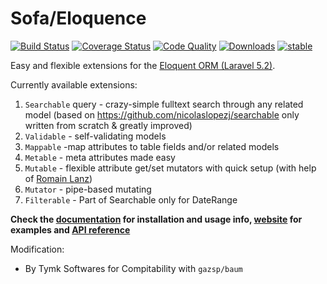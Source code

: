 # Sofa/Eloquence

[![Build Status](https://travis-ci.org/jarektkaczyk/eloquence.svg)](https://travis-ci.org/jarektkaczyk/eloquence) [![Coverage Status](https://coveralls.io/repos/jarektkaczyk/eloquence/badge.svg)](https://coveralls.io/r/jarektkaczyk/eloquence) [![Code Quality](https://scrutinizer-ci.com/g/jarektkaczyk/eloquence/badges/quality-score.png)](https://scrutinizer-ci.com/g/jarektkaczyk/eloquence) [![Downloads](https://poser.pugx.org/sofa/eloquence/downloads)](https://packagist.org/packages/sofa/eloquence) [![stable](https://poser.pugx.org/sofa/eloquence/v/stable.svg)](https://packagist.org/packages/sofa/eloquence)

Easy and flexible extensions for the [Eloquent ORM (Laravel 5.2)](https://laravel.com/docs/5.2/eloquent).


Currently available extensions: 

1. `Searchable` query - crazy-simple fulltext search through any related model (based on https://github.com/nicolaslopezj/searchable only written from scratch & greatly improved)
1. `Validable` - self-validating models
2. `Mappable` -map attributes to table fields and/or related models
3. `Metable` - meta attributes made easy
4. `Mutable` - flexible attribute get/set mutators with quick setup (with help of [Romain Lanz](https://github.com/RomainLanz))
5. `Mutator` - pipe-based mutating
6. `Filterable` - Part of Searchable only for DateRange

**Check the [documentation](https://github.com/jarektkaczyk/eloquence/wiki) for installation and usage info, [website](http://softonsofa.com/tag/eloquence/) for examples and [API reference](http://jarektkaczyk.github.io/eloquence-api)**

Modification:
 - By Tymk Softwares for Compitability with `gazsp/baum`

